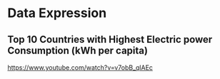 # Data Expression

## Top 10 Countries with Highest Electric power Consumption (kWh per capita)
https://www.youtube.com/watch?v=v7obB_qlAEc
